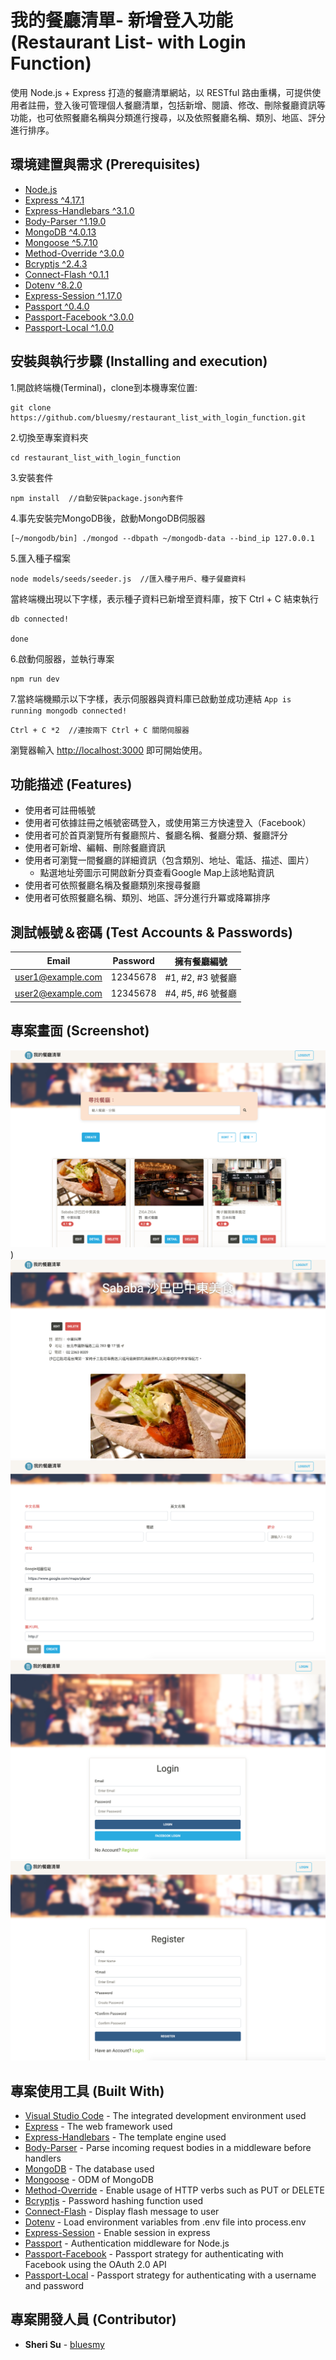 # 我的餐廳清單- 新增登入功能 (Restaurant List- with Login Function)

使用 Node.js + Express 打造的餐廳清單網站，以 RESTful 路由重構，可提供使用者註冊，登入後可管理個人餐廳清單，包括新增、閱讀、修改、刪除餐廳資訊等功能，也可依照餐廳名稱與分類進行搜尋，以及依照餐廳名稱、類別、地區、評分進行排序。

## 環境建置與需求 (Prerequisites)

* [Node.js](https://nodejs.org/)
* [Express ^4.17.1](https://expressjs.com)
* [Express-Handlebars ^3.1.0](https://www.npmjs.com/package/express-handlebars)
* [Body-Parser ^1.19.0](https://www.npmjs.com/package/body-parser)
* [MongoDB ^4.0.13](https://www.mongodb.com/)
* [Mongoose ^5.7.10](https://mongoosejs.com/)
* [Method-Override ^3.0.0](https://www.npmjs.com/package/method-override)
* [Bcryptjs ^2.4.3](https://www.npmjs.com/package/bcryptjs)
* [Connect-Flash ^0.1.1](https://www.npmjs.com/package/connect-flash)
* [Dotenv ^8.2.0](https://www.npmjs.com/package/dotenv)
* [Express-Session ^1.17.0](https://www.npmjs.com/package/express-session)
* [Passport ^0.4.0](https://www.npmjs.com/package/passport)
* [Passport-Facebook ^3.0.0](http://www.passportjs.org/packages/passport-facebook/)
* [Passport-Local ^1.0.0](http://www.passportjs.org/packages/passport-local/)

## 安裝與執行步驟 (Installing and execution)

1.開啟終端機(Terminal)，clone到本機專案位置:

```
git clone https://github.com/bluesmy/restaurant_list_with_login_function.git
```

2.切換至專案資料夾

```
cd restaurant_list_with_login_function
```

3.安裝套件
```
npm install  //自動安裝package.json內套件
```

4.事先安裝完MongoDB後，啟動MongoDB伺服器

```
[~/mongodb/bin] ./mongod --dbpath ~/mongodb-data --bind_ip 127.0.0.1
```

5.匯入種子檔案

```
node models/seeds/seeder.js  //匯入種子用戶、種子餐廳資料
```

當終端機出現以下字樣，表示種子資料已新增至資料庫，按下 Ctrl + C 結束執行

```
db connected!

done
```

6.啟動伺服器，並執行專案

```
npm run dev
```

7.當終端機顯示以下字樣，表示伺服器與資料庫已啟動並成功連結
`App is running
mongodb connected!`

```
Ctrl + C *2  //連按兩下 Ctrl + C 關閉伺服器
```

瀏覽器輸入 [http://localhost:3000](http://localhost:3000) 即可開始使用。

## 功能描述 (Features)

- 使用者可註冊帳號
- 使用者可依據註冊之帳號密碼登入，或使用第三方快速登入（Facebook）
- 使用者可於首頁瀏覽所有餐廳照片、餐廳名稱、餐廳分類、餐廳評分
- 使用者可新增、編輯、刪除餐廳資訊
- 使用者可瀏覽一間餐廳的詳細資訊（包含類別、地址、電話、描述、圖片）
  - 點選地址旁圖示可開啟新分頁查看Google Map上該地點資訊
- 使用者可依照餐廳名稱及餐廳類別來搜尋餐廳
- 使用者可依照餐廳名稱、類別、地區、評分進行升冪或降冪排序

## 測試帳號＆密碼 (Test Accounts & Passwords)

| Email             | Password | 擁有餐廳編號       |
| ----------------- | -------- | ---------------- |
| user1@example.com | 12345678 | #1, #2, #3 號餐廳 |
| user2@example.com | 12345678 | #4, #5, #6 號餐廳 |

## 專案畫面 (Screenshot)

![首頁](./public/img/index.png))
![餐廳詳細資訊](./public/img/detail.png)
![新增餐廳頁面](./public/img/new.png)
![登入頁面](./public/img/login.png)
![註冊頁面](./public/img/register.png)

## 專案使用工具 (Built With)

* [Visual Studio Code](https://code.visualstudio.com/) - The integrated development environment used
* [Express](https://expressjs.com) - The web framework used
* [Express-Handlebars](https://www.npmjs.com/package/express-handlebars) - The template engine used
* [Body-Parser](https://www.npmjs.com/package/body-parser) - Parse incoming request bodies in a middleware before handlers
* [MongoDB](https://www.mongodb.com/) - The database used
* [Mongoose](https://mongoosejs.com/) - ODM of MongoDB
* [Method-Override](https://www.npmjs.com/package/method-override) - Enable usage of HTTP verbs such as PUT or DELETE
* [Bcryptjs](https://www.npmjs.com/package/bcryptjs) - Password hashing function used
* [Connect-Flash](https://www.npmjs.com/package/connect-flash) - Display flash message to user 
* [Dotenv](https://www.npmjs.com/package/dotenv) - Load environment variables from .env file into process.env
* [Express-Session](https://www.npmjs.com/package/express-session) - Enable session in express
* [Passport](https://www.npmjs.com/package/passport) - Authentication middleware for Node.js
* [Passport-Facebook](http://www.passportjs.org/packages/passport-facebook/) - Passport strategy for authenticating with Facebook using the OAuth 2.0 API
* [Passport-Local](http://www.passportjs.org/packages/passport-local/) - Passport strategy for authenticating with a username and password

## 專案開發人員 (Contributor)

* **Sheri Su** - [bluesmy](https://github.com/bluesmy)